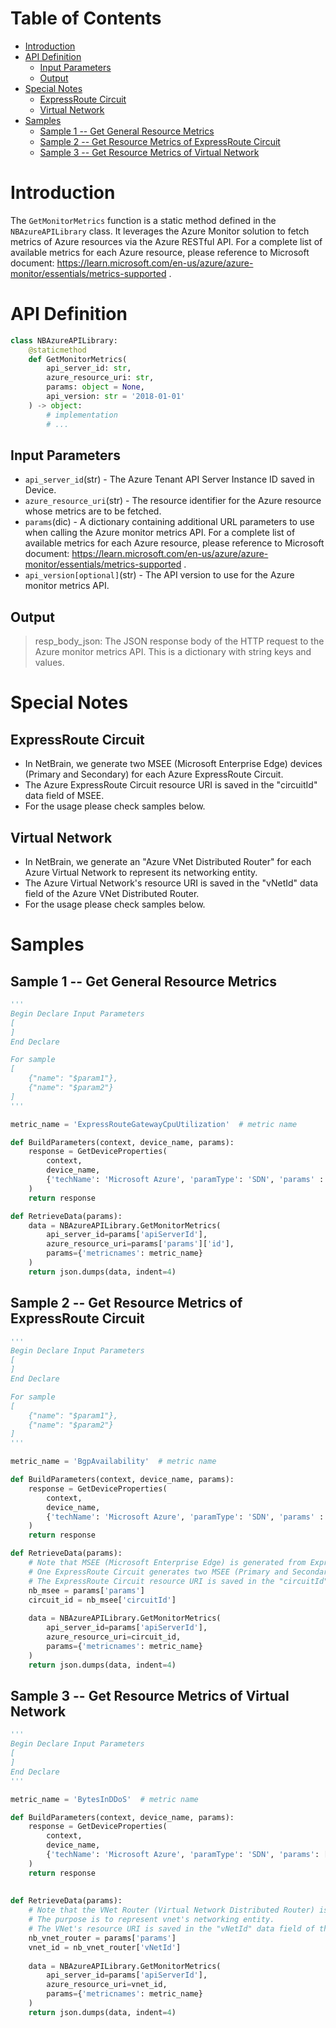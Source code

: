 # Table of Contents
- [Introduction](#introduction)
- [API Definition](#api_def)
    - [Input Parameters](#input)
    - [Output](#output)
- [Special Notes](#special_notes)
    - [ExpressRoute Circuit](#circuit)
    - [Virtual Network](#vnet)
- [Samples](#sample)   
    - [Sample 1 -- Get General Resource Metrics](#sample_1)
    - [Sample 2 -- Get Resource Metrics of ExpressRoute Circuit](#sample_2)
    - [Sample 3 -- Get Resource Metrics of Virtual Network](#sample_3)

# Introduction <a name="introduction"></a>
The `GetMonitorMetrics` function is a static method defined in the `NBAzureAPILibrary` class. It leverages the Azure Monitor solution to fetch metrics of Azure resources via the Azure RESTful API.
For a complete list of available metrics for each Azure resource, please reference to Microsoft document: https://learn.microsoft.com/en-us/azure/azure-monitor/essentials/metrics-supported .

# API Definition <a name="api_def"></a>
```python
class NBAzureAPILibrary:
    @staticmethod
    def GetMonitorMetrics(
        api_server_id: str,
        azure_resource_uri: str,
        params: object = None,
        api_version: str = '2018-01-01'
    ) -> object:
        # implementation
        # ...
```

## Input Parameters <a name="input"></a>
 - `api_server_id`(str) - The Azure Tenant API Server Instance ID saved in Device.
 - `azure_resource_uri`(str) - The resource identifier for the Azure resource whose metrics are to be fetched.
 - `params`(dic) - A dictionary containing additional URL parameters to use when calling the Azure monitor metrics API. For a complete list of available metrics for each Azure resource, please reference to Microsoft document: https://learn.microsoft.com/en-us/azure/azure-monitor/essentials/metrics-supported .
 - `api_version[optional]`(str) - The API version to use for the Azure monitor metrics API.

## Output <a name="output"></a>
> resp_body_json: The JSON response body of the HTTP request to the Azure monitor metrics API. This is a dictionary with string keys and values.

# Special Notes <a name="special_notes"></a>
## ExpressRoute Circuit <a name="circuit"></a>
 - In NetBrain, we generate two MSEE (Microsoft Enterprise Edge) devices (Primary and Secondary) for each Azure ExpressRoute Circuit. 
 - The Azure ExpressRoute Circuit resource URI is saved in the "circuitId" data field of MSEE.
 - For the usage please check samples below.

## Virtual Network <a name="vnet"></a>
 - In NetBrain, we generate an "Azure VNet Distributed Router" for each Azure Virtual Network to represent its networking entity.
 - The Azure Virtual Network's resource URI is saved in the "vNetId" data field of the Azure VNet Distributed Router.
 - For the usage please check samples below.

# Samples <a name="sample"></a>
## Sample 1 -- Get General Resource Metrics  <a name="sample_1"></a>
```python
'''
Begin Declare Input Parameters
[
]
End Declare

For sample
[
    {"name": "$param1"},
    {"name": "$param2"}
]
'''

metric_name = 'ExpressRouteGatewayCpuUtilization'  # metric name

def BuildParameters(context, device_name, params):
    response = GetDeviceProperties(
        context, 
        device_name,
        {'techName': 'Microsoft Azure', 'paramType': 'SDN', 'params' : ['*']}
    )
    return response

def RetrieveData(params):
    data = NBAzureAPILibrary.GetMonitorMetrics(
        api_server_id=params['apiServerId'],
        azure_resource_uri=params['params']['id'],
        params={'metricnames': metric_name}
    )
    return json.dumps(data, indent=4)
 ```

## Sample 2 -- Get Resource Metrics of ExpressRoute Circuit <a name="sample_2"></a>
```python
'''
Begin Declare Input Parameters
[
]
End Declare

For sample
[
    {"name": "$param1"},
    {"name": "$param2"}
]
'''

metric_name = 'BgpAvailability'  # metric name

def BuildParameters(context, device_name, params):
    response = GetDeviceProperties(
        context, 
        device_name,
        {'techName': 'Microsoft Azure', 'paramType': 'SDN', 'params' : ['*']}
    )
    return response

def RetrieveData(params):
    # Note that MSEE (Microsoft Enterprise Edge) is generated from ExpressRoute Circuit.
    # One ExpressRoute Circuit generates two MSEE (Primary and Secondary).
    # The ExpressRoute Circuit resource URI is saved in the "circuitId" data field of MSEE.
    nb_msee = params['params']
    circuit_id = nb_msee['circuitId']
    
    data = NBAzureAPILibrary.GetMonitorMetrics(
        api_server_id=params['apiServerId'],
        azure_resource_uri=circuit_id,
        params={'metricnames': metric_name}
    )
    return json.dumps(data, indent=4)
```

## Sample 3 -- Get Resource Metrics of Virtual Network  <a name="sample_3"></a>
```python
'''
Begin Declare Input Parameters
[
]
End Declare
'''

metric_name = 'BytesInDDoS'  # metric name

def BuildParameters(context, device_name, params):
    response = GetDeviceProperties(
        context,
        device_name,
        {'techName': 'Microsoft Azure', 'paramType': 'SDN', 'params': ['*']}
    )
    return response
 
 
def RetrieveData(params):   
    # Note that the VNet Router (Virtual Network Distributed Router) is generated from Azure Virtual Network.
    # The purpose is to represent vnet's networking entity.
    # The VNet's resource URI is saved in the "vNetId" data field of the VNet Router.
    nb_vnet_router = params['params']
    vnet_id = nb_vnet_router['vNetId']
    
    data = NBAzureAPILibrary.GetMonitorMetrics(
        api_server_id=params['apiServerId'],
        azure_resource_uri=vnet_id,
        params={'metricnames': metric_name}
    )
    return json.dumps(data, indent=4)
```
